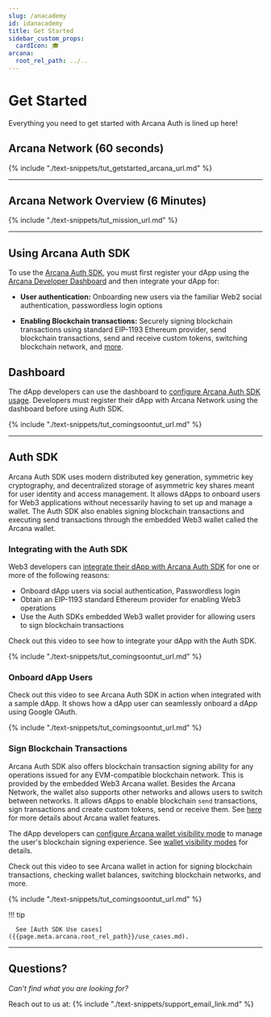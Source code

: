 ```yaml
---
slug: /anacademy
id: idanacademy
title: Get Started
sidebar_custom_props:
  cardIcon: 🎓
arcana:
  root_rel_path: ../..
---
```


# Get Started

Everything you need to get started with Arcana Auth is lined up here!

## Arcana Network (60 seconds)

{% include "./text-snippets/tut_getstarted_arcana_url.md" %}

---

## Arcana Network Overview (6 Minutes)

{% include "./text-snippets/tut_mission_url.md" %}

---

## Using Arcana Auth SDK

To use the [Arcana Auth SDK]({{page.meta.arcana.root_rel_path}}/concepts/authsdk.md), you must first register your dApp using the [Arcana Developer Dashboard]({{page.meta.arcana.root_rel_path}}/concepts/dashboard.md) and then integrate your dApp for:

* **User authentication:** Onboarding new users via the familiar Web2 social authentication, passwordless login options

* **Enabling Blockchain transactions:** Securely signing blockchain transactions using standard EIP-1193 Ethereum provider, send blockchain transactions, send and receive custom tokens, switching blockchain network, and [more]({{page.meta.arcana.root_rel_path}}/concepts/anwallet/index.md).

## Dashboard

The dApp developers can use the dashboard to [configure Arcana Auth SDK usage]({{page.meta.arcana.root_rel_path}}/howto/config_dapp.md). Developers must register their dApp with Arcana Network using the dashboard before using Auth SDK.

{% include "./text-snippets/tut_comingsoontut_url.md" %}

---

## Auth SDK

Arcana Auth SDK uses modern distributed key generation, symmetric key cryptography, and decentralized storage of asymmetric key shares meant for user identity and access management. It allows dApps to onboard users for Web3 applications without necessarily having to set up and manage a wallet. The Auth SDK also enables signing blockchain transactions and executing send transactions through the embedded Web3 wallet called the Arcana wallet.  

### Integrating with the Auth SDK

Web3 developers can [integrate their dApp with Arcana Auth SDK]({{page.meta.arcana.root_rel_path}}/howto/integrate_auth/index.md) for one or more of the following reasons:

* Onboard dApp users via social authentication, Passwordless login
* Obtain an EIP-1193 standard Ethereum provider for enabling Web3 operations
* Use the Auth SDKs embedded Web3 wallet provider for allowing users to sign blockchain transactions


Check out this video to see how to integrate your dApp with the Auth SDK.

{% include "./text-snippets/tut_comingsoontut_url.md" %}

### Onboard dApp Users

Check out this video to see Arcana Auth SDK in action when integrated with a sample dApp. It shows how a dApp user can seamlessly onboard a dApp using Google OAuth. 

{% include "./text-snippets/tut_comingsoontut_url.md" %}


### Sign Blockchain Transactions

Arcana Auth SDK also offers blockchain transaction signing ability for any operations issued for any EVM-compatible blockchain network. This is provided by the embedded Web3 Arcana wallet. Besides the Arcana Network, the wallet also supports other networks and allows users to switch between networks. It allows dApps to enable blockchain `send` transactions, sign transactions and create custom tokens, send or receive them.  See [here]({{page.meta.arcana.root_rel_path}}/concepts/anwallet/index.md) for more details about Arcana wallet features.

The dApp developers can [configure Arcana wallet visibility mode]({{page.meta.arcana.root_rel_path}}/howto/arcana_wallet/config_wallet_modes.md) to manage the user's blockchain signing experience. See [wallet visibility modes]({{page.meta.arcana.root_rel_path}}/concepts/anwallet/walletuimodes.md) for details.

Check out this video to see Arcana wallet in action for signing blockchain transactions, checking wallet balances, switching blockchain networks, and more.

{% include "./text-snippets/tut_comingsoontut_url.md" %}

!!! tip

      See [Auth SDK Use cases]({{page.meta.arcana.root_rel_path}}/use_cases.md).

---

## Questions?

*Can't find what you are looking for?*

Reach out to us at: {% include "./text-snippets/support_email_link.md" %}
